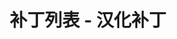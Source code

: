 ---
blog: true
home: true
icon: home
title: 补丁列表 - 汉化补丁
heroText: 补丁列表
heroImage: https://cdn.iycx.top/higurashi/logo.png
heroFullScreen: false
bgImage: https://cdn.iycx.top/higurashi/bg.jpg
---